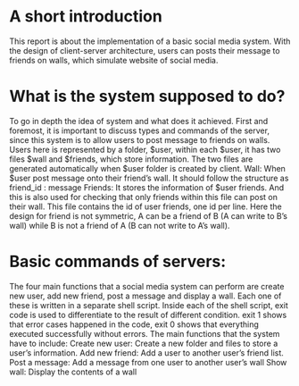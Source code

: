 # A short introduction
This report is about the implementation of a basic social media system. With the design of client-server architecture, users can posts their message to friends on walls, which simulate website of social media. 

# What is the system supposed to do?
To go in depth the idea of system and what does it achieved. First and foremost, it is important to discuss types and commands of the server, since this system is to allow users to post message to friends on walls. Users here is represented by a folder, $user, within each $user, it has two files $wall and $friends, which store information. The two files are generated automatically when $user folder is created by client.
Wall: When $user post message onto their friend’s wall. It should follow the structure as
friend_id : message
Friends: It stores the information of $user friends. And this is also used for checking that only friends within this file can post on their wall. This file contains the id of user friends, one id per line. Here the design for friend is not symmetric, A can be a friend of B (A can write to B’s wall) while B is not a friend of A (B can not write to A’s wall).

# Basic commands of servers:
The four main functions that a social media system can perform are create new user, add new friend, post a message and display a wall. Each one of these is written in a separate shell script. Inside each of the shell script, exit code is used to differentiate to the result of different condition. exit 1 shows that error cases happened in the code, exit 0 shows that everything executed successfully without errors.
The main functions that the system have to include:
Create new user: Create a new folder and files to store a user’s information. Add new friend: Add a user to another user’s friend list.
Post a message: Add a message from one user to another user’s wall
Show wall: Display the contents of a wall